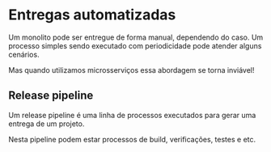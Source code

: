 # Entregas automatizadas

Um monolito pode ser entregue de forma manual, dependendo do caso. Um processo simples sendo executado com periodicidade pode atender alguns cenários.

Mas quando utilizamos microsserviços essa abordagem se torna inviável!

## Release pipeline

Um release pipeline é uma linha de processos executados para gerar uma entrega de um projeto.

Nesta pipeline podem estar processos de build, verificações, testes e etc.
